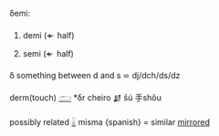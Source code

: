 δemi:  
1) demi (𒄬 half)  
2) semi (𒄬 half)  

δ something between d and s  ⋍ dj/dch/ds/dz  

derm(touch) [𓂧](𓂧) *δr cheiro 𒋗 šú 手shǒu  

possibly related [𓏇](𓏇) misma {spanish} = similar [mirrored](mirrored)  